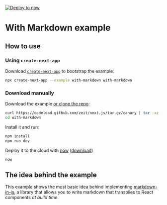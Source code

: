 [![Deploy to now](https://deploy.now.sh/static/button.svg)](https://deploy.now.sh/?repo=https://github.com/zeit/next.js/tree/master/examples/with-markdown)

# With Markdown example

## How to use

### Using `create-next-app`

Download [`create-next-app`](https://github.com/segmentio/create-next-app) to bootstrap the example:

```bash
npx create-next-app --example with-markdown with-markdown
```

### Download manually

Download the example [or clone the repo](https://github.com/zeit/next.js):

```bash
curl https://codeload.github.com/zeit/next.js/tar.gz/canary | tar -xz --strip=2 next.js-canary/examples/with-markdown
cd with-markdown
```

Install it and run:

```bash
npm install
npm run dev
```

Deploy it to the cloud with [now](https://zeit.co/now) ([download](https://zeit.co/download))

```bash
now
```

## The idea behind the example

This example shows the most basic idea behind implementing [markdown-in-js](https://github.com/threepointone/markdown-in-js), a library that allows you to write markdown that transpiles to React components *at build time*.
